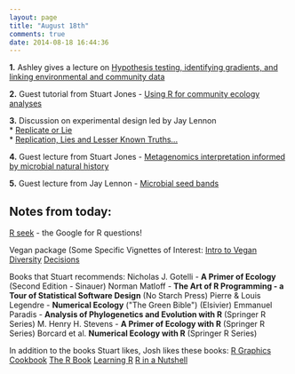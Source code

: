 ```yaml
---
layout: page
title: "August 18th"
comments: true
date: 2014-08-18 16:44:36
---
```


**1.** Ashley gives a lecture on [Hypothesis testing, identifying gradients, and linking environmental and community data](https://github.com/edamame-course/docs/blob/gh-pages/extra/Presentations/2014-08-18-AM_Ashley_Lecture4.pdf?raw=true)

**2.** Guest tutorial from Stuart Jones - [Using R for community ecology analyses](https://edamame-course.github.io/docs/introduction_to_R_SEJones.html)

**3.** Discussion on experimental design led by Jay Lennon  
	* [Replicate or Lie](https://github.com/edamame-course/docs/blob/gh-pages/extra/PDFs/Prosser_EM_2010.pdf?raw=true)  
	* [Replication, Lies and Lesser Known Truths...](https://github.com/edamame-course/docs/blob/gh-pages/extra/PDFs/Lennon_EM_2011.pdf?raw=true)  

**4.** Guest lecture from Stuart Jones - [Metagenomics interpretation informed by microbial natural history](https://github.com/edamame-course/docs/blob/gh-pages/extra/Presentations/2014-08-18-Jones_edamame.pdf?raw=true)

**5.** Guest lecture from Jay Lennon - [Microbial seed bands](https://github.com/edamame-course/docs/blob/gh-pages/extra/Presentations/2014-08-18-EDAMAME_Lennon.pdf?raw=true)

## Notes from today:

[R seek](http://www.rseek.org/) - the Google for R questions! 

Vegan package (Some Specific Vignettes of Interest: 
[Intro to Vegan](http://cran.r-project.org/web/packages/vegan/vignettes/intro-vegan.pdf)
[Diversity](http://cran.r-project.org/web/packages/vegan/vignettes/diversity-vegan.pdf)
[Decisions](http://cran.r-project.org/web/packages/vegan/vignettes/decision-vegan.pdf)

Books that Stuart recommends:
	Nicholas J. Gotelli - **A Primer of Ecology** (Second Edition - Sinauer)
	Norman Matloff - **The Art of R Programming - a Tour of Statistical Software Design** (No Starch Press)
	Pierre & Louis Legendre - **Numerical Ecology** ("The Green Bible") (Elsivier)
	Emmanuel Paradis - **Analysis of Phylogenetics and Evolution with R** (Springer R Series)
	M. Henry H. Stevens - **A Primer of Ecology with R** (Springer R Series)
	Borcard et al. **Numerical Ecology with R** (Springer R Series)

In addition to the books Stuart likes, Josh likes these books:
	[R Graphics Cookbook](http://shop.oreilly.com/product/0636920023135.do)
	[The R Book](http://www.amazon.com/The-Book-Michael-J-Crawley/dp/0470973927)
	[Learning R](http://shop.oreilly.com/product/0636920028352.do)
	[R in a Nutshell](http://shop.oreilly.com/product/9780596801717.do)